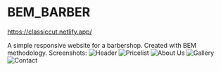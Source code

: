 # BEM_BARBER

https://classiccut.netlify.app/

A simple responsive website for a barbershop.
Created with BEM methodology.
Screenshots:
![Header](https://i.ibb.co/Ytd7zSW/screen1.jpg)
![Pricelist](https://i.ibb.co/nw4Qktj/screen2.png)
![About Us](https://i.ibb.co/bzcbfhV/screen3.png)
![Gallery](https://i.ibb.co/g3yY41y/screen4.png)
![Contact](https://i.ibb.co/jhdz6wH/screen5.png)
